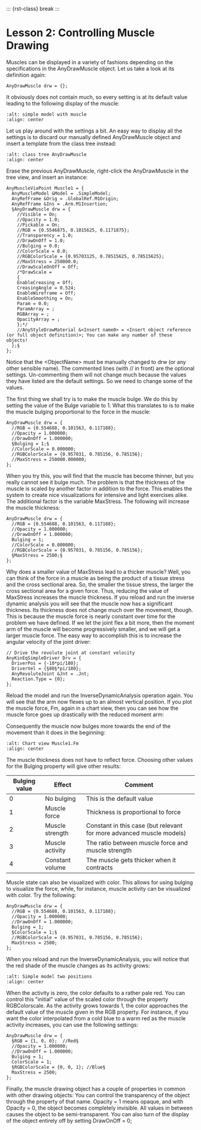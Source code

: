 ::: {rst-class} break
:::

# Lesson 2: Controlling Muscle Drawing

Muscles can be displayed in a variety of fashions depending on the
specifications in the AnyDrawMuscle object. Let us take a look at its
definition again:

```AnyScriptDoc
AnyDrawMuscle drw = {};
```

It obviously does not contain much, so every setting is at its default
value leading to the following display of the muscle:

```{image} _static/lesson2/image1.jpeg
:alt: simple model with muscle
:align: center
```

Let us play around with the settings a bit. An easy way to display all
the settings is to discard our manually defined AnyDrawMuscle object and
insert a template from the class tree instead:

```{image} _static/lesson2/image2.gif
:alt: class tree AnyDrawMuscle
:align: center
```

Erase the previous AnyDrawMuscle, right-click the AnyDrawMuscle in the
tree view, and insert an instance:

```AnyScriptDoc
AnyMuscleViaPoint Muscle1 = {
  AnyMuscleModel &Model = .SimpleModel;
  AnyRefFrame &Orig = .GlobalRef.M1Origin;
  AnyRefFrame &Ins = .Arm.M1Insertion;
  §AnyDrawMuscle drw = {
    //Visible = On;
    //Opacity = 1.0;
    //Pickable = On;
    //RGB = {0.5546875, 0.1015625, 0.1171875};
    //Transparency = 1.0;
    //DrawOnOff = 1.0;
    //Bulging = 0.0;
    //ColorScale = 0.0;
    //RGBColorScale = {0.95703125, 0.78515625, 0.78515625};
    //MaxStress = 250000.0;
    //DrawScaleOnOff = Off;
    /*DrawScale =
    {
    EnableCreasing = Off;
    CreasingAngle = 0.524;
    EnableWireframe = Off;
    EnableSmoothing = On;
    Param = 0.0;
    ParamArray = ;
    RGBArray = ;
    OpacityArray = ;
    };*/
    //AnyStyleDrawMaterial &<Insert name0> = <Insert object reference (or full object definition)>; You can make any number of these objects!
  };§
};
```

Notice that the \<ObjectName> must be manually changed to drw (or any
other sensible name). The commented lines (with // in front) are the
optional settings. Un-commenting them will not change much because the
values they have listed are the default settings. So we need to change
some of the values.

The first thing we shall try is to make the muscle bulge. We do this by
setting the value of the Bulge variable to 1. What this translates to is
to make the muscle bulging proportional to the force in the muscle:

```AnyScriptDoc
AnyDrawMuscle drw = {
  //RGB = {0.554688, 0.101563, 0.117188};
  //Opacity = 1.000000;
  //DrawOnOff = 1.000000;
  §Bulging = 1;§
  //ColorScale = 0.000000;
  //RGBColorScale = {0.957031, 0.785156, 0.785156};
  //MaxStress = 250000.000000;
};
```

When you try this, you will find that the muscle has become thinner, but
you really cannot see it bulge much. The problem is that the thickness
of the muscle is scaled by another factor in addition to the force. This
enables the system to create nice visualizations for intensive and light
exercises alike. The additional factor is the variable MaxStress. The
following will increase the muscle thickness:

```AnyScriptDoc
AnyDrawMuscle drw = {
  //RGB = {0.554688, 0.101563, 0.117188};
  //Opacity = 1.000000;
  //DrawOnOff = 1.000000;
  Bulging = 1;
  //ColorScale = 0.000000;
  //RGBColorScale = {0.957031, 0.785156, 0.785156};
  §MaxStress = 2500;§
};
```

Why does a smaller value of MaxStress lead to a thicker muscle? Well,
you can think of the force in a muscle as being the product of a tissue
stress and the cross sectional area. So, the smaller the tissue stress,
the larger the cross sectional area for a given force. Thus, reducing
the value of MaxStress increases the muscle thickness. If you reload and
run the inverse dynamic analysis you will see that the muscle now has a
significant thickness. Its thickness does not change much over the
movement, though. This is because the muscle force is nearly constant
over time for the problem we have defined. If we let the joint flex a
bit more, then the moment arm of the muscle will become progressively
smaller, and we will get a larger muscle force. The easy way to
accomplish this is to increase the angular velocity of the joint driver:

```AnyScriptDoc
// Drive the revolute joint at constant velocity
AnyKinEqSimpleDriver Drv = {
  DriverPos = {-10*pi/180};
  DriverVel = {§80§*pi/180};
  AnyRevoluteJoint &Jnt = .Jnt;
  Reaction.Type = {0};
};
```

Reload the model and run the InverseDynamicAnalysis operation again. You
will see that the arm now flexes up to an almost vertical position. If
you plot the muscle force, Fm, again in a chart view, then you can see
how the muscle force goes up drastically with the reduced moment arm:

Consequently the muscle now bulges more towards the end of the movement
than it does in the beginning:

```{image} _static/lesson2/image3.gif
:alt: Chart view Muscle1.Fm
:align: center
```

The muscle thickness does not have to reflect force. Choosing other
values for the Bulging property will give other results:

| **Bulging value** | **Effect**      | **Comment**                                                          |
| ----------------- | --------------- | -------------------------------------------------------------------- |
| 0                 | No bulging      | This is the default value                                            |
| 1                 | Muscle force    | Thickness is proportional to force                                   |
| 2                 | Muscle strength | Constant in this case (but relevant for more advanced muscle models) |
| 3                 | Muscle activity | The ratio between muscle force and muscle strength                   |
| 4                 | Constant volume | The muscle gets thicker when it contracts                            |

Muscle state can also be visualized with color. This allows for using
bulging to visualize the force, while, for instance, muscle activity can
be visualized with color. Try the following:

```AnyScriptDoc
AnyDrawMuscle drw = {
  //RGB = {0.554688, 0.101563, 0.117188};
  //Opacity = 1.000000;
  //DrawOnOff = 1.000000;
  Bulging = 1;
  §ColorScale = 1;§
  //RGBColorScale = {0.957031, 0.785156, 0.785156};
  MaxStress = 2500;
};
```

When you reload and run the InverseDynamicAnalysis, you will notice that
the red shade of the muscle changes as its activity grows:

```{image} _static/lesson2/image4.jpeg
:alt: Simple model two positions
:align: center
```

When the activity is zero, the color defaults to a rather pale red. You
can control this "initial" value of the scaled color through the
property RGBColorscale. As the activity grows towards 1, the color
approaches the default value of the muscle given in the RGB property.
For instance, if you want the color interpolated from a cold blue to a
warm red as the muscle activity increases, you can use the following
settings:

```AnyScriptDoc
AnyDrawMuscle drw = {
  §RGB = {1, 0, 0};  //Red§
  //Opacity = 1.000000;
  //DrawOnOff = 1.000000;
  Bulging = 1;
  ColorScale = 1;
  §RGBColorScale = {0, 0, 1}; //Blue§
  MaxStress = 2500;
};
```

Finally, the muscle drawing object has a couple of properties in common
with other drawing objects: You can control the transparency of the
object through the property of that name. Opacity = 1 means opaque, and
with Opacity = 0, the object becomes completely invisible. All values in
between causes the object to be semi-transparent. You can also turn of
the display of the object entirely off by setting DrawOnOff = 0;


